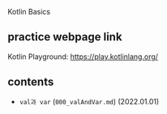 Kotlin Basics

## practice webpage link
Kotlin Playground: https://play.kotlinlang.org/

## contents
 * ```val과 var``` (```000_valAndVar.md```) (2022.01.01)
